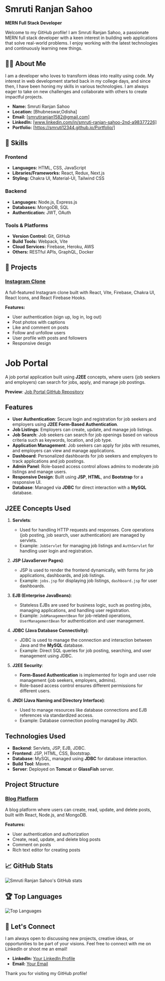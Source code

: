# Smruti Ranjan Sahoo

**MERN Full Stack Developer**

Welcome to my GitHub profile! I am Smruti Ranjan Sahoo, a passionate MERN full stack developer with a keen interest in building web applications that solve real-world problems. I enjoy working with the latest technologies and continuously learning new things.

## 👨‍💻 About Me

I am a developer who loves to transform ideas into reality using code. My interest in web development started back in my college days, and since then, I have been honing my skills in various technologies. I am always eager to take on new challenges and collaborate with others to create impactful projects.

- **Name:** Smruti Ranjan Sahoo
- **Location:** [Bhubneswar,Odisha]
- **Email:** [smrutiranjan1582@gmail.com]
- **LinkedIn:** [www.linkedin.com/in/smruti-ranjan-sahoo-2nd-a98377226]
- **Portfolio:** [https://smruti12344.github.io/Portfolio/]

## 🚀 Skills

### Frontend
- **Languages:** HTML, CSS, JavaScript
- **Libraries/Frameworks:** React, Redux, Next.js
- **Styling:** Chakra UI, Material-UI, Tailwind CSS

### Backend
- **Languages:** Node.js, Express.js
- **Databases:** MongoDB, SQL
- **Authentication:** JWT, OAuth

### Tools & Platforms
- **Version Control:** Git, GitHub
- **Build Tools:** Webpack, Vite
- **Cloud Services:** Firebase, Heroku, AWS
- **Others:** RESTful APIs, GraphQL, Docker

## 📂 Projects

### [Instagram Clone](https://github.com/smruti12344/instagram-clone)
A full-featured Instagram clone built with React, Vite, Firebase, Chakra UI, React Icons, and React Firebase Hooks.

**Features:**
- User authentication (sign up, log in, log out)
- Post photos with captions
- Like and comment on posts
- Follow and unfollow users
- User profile with posts and followers
- Responsive design

# Job Portal

A job portal application built using **J2EE** concepts, where users (job seekers and employers) can search for jobs, apply, and manage job postings.

**Preview**: [Job Portal GitHub Repository](https://github.com/smruti12344/Job_Portal)

## Features

- **User Authentication**: Secure login and registration for job seekers and employers using **J2EE Form-Based Authentication**.
- **Job Listings**: Employers can create, update, and manage job listings.
- **Job Search**: Job seekers can search for job openings based on various criteria such as keywords, location, and job type.
- **Application Management**: Job seekers can apply for jobs with resumes, and employers can view and manage applications.
- **Dashboard**: Personalized dashboards for job seekers and employers to track applications and job postings.
- **Admin Panel**: Role-based access control allows admins to moderate job listings and manage users.
- **Responsive Design**: Built using **JSP**, **HTML**, and **Bootstrap** for a responsive UI.
- **Database**: Managed via **JDBC** for direct interaction with a **MySQL** database.

## J2EE Concepts Used

1. **Servlets**:
   - Used for handling HTTP requests and responses. Core operations (job posting, job search, user authentication) are managed by servlets.
   - Example: `JobServlet` for managing job listings and `AuthServlet` for handling user login and registration.

2. **JSP (JavaServer Pages)**:
   - JSP is used to render the frontend dynamically, with forms for job applications, dashboards, and job listings.
   - Example: `jobs.jsp` for displaying job listings, `dashboard.jsp` for user dashboards.

3. **EJB (Enterprise JavaBeans)**:
   - Stateless EJBs are used for business logic, such as posting jobs, managing applications, and handling user registration.
   - Example: `JobManagementBean` for job-related operations, `UserManagementBean` for authentication and user management.

4. **JDBC (Java Database Connectivity)**:
   - JDBC is used to manage the connection and interaction between Java and the **MySQL** database.
   - Example: Direct SQL queries for job posting, searching, and user management using JDBC.

5. **J2EE Security**:
   - **Form-Based Authentication** is implemented for login and user role management (job seekers, employers, admins).
   - Role-based access control ensures different permissions for different users.

6. **JNDI (Java Naming and Directory Interface)**:
   - Used to manage resources like database connections and EJB references via standardized access.
   - Example: Database connection pooling managed by JNDI.

## Technologies Used

- **Backend**: Servlets, JSP, EJB, JDBC.
- **Frontend**: JSP, HTML, CSS, Bootstrap.
- **Database**: MySQL, managed using **JDBC** for database interaction.
- **Build Tool**: Maven.
- **Server**: Deployed on **Tomcat** or **GlassFish** server.

## Project Structure


### [Blog Platform](https://github.com/smruti12344/blog-platform)
A blog platform where users can create, read, update, and delete posts, built with React, Node.js, and MongoDB.

**Features:**
- User authentication and authorization
- Create, read, update, and delete blog posts
- Comment on posts
- Rich text editor for creating posts

## 📈 GitHub Stats

![Smruti Ranjan Sahoo's GitHub stats](https://github-readme-stats.vercel.app/api?username=smruti12344&show_icons=true&theme=radical)

## 🏆 Top Languages

![Top Languages](https://github-readme-stats.vercel.app/api/top-langs/?username=smruti12344&layout=compact&theme=radical)

## 🤝 Let's Connect

I am always open to discussing new projects, creative ideas, or opportunities to be part of your visions. Feel free to connect with me on LinkedIn or shoot me an email!

- **LinkedIn:** [Your LinkedIn Profile](www.linkedin.com/in/smruti-ranjan-sahoo-2nd-a98377226)
- **Email:** [Your Email](mailto:smrutiranjan1582@gmail.com)

Thank you for visiting my GitHub profile!
